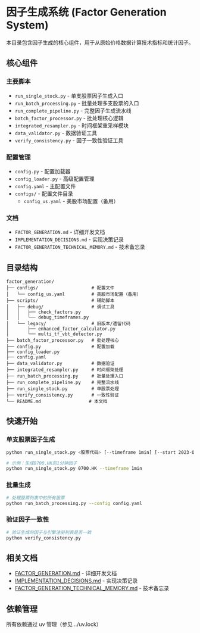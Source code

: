 # 因子生成系统 (Factor Generation System)

本目录包含因子生成的核心组件，用于从原始价格数据计算技术指标和统计因子。

## 核心组件

### 主要脚本
- `run_single_stock.py` - 单支股票因子生成入口
- `run_batch_processing.py` - 批量处理多支股票的入口
- `run_complete_pipeline.py` - 完整因子生成流水线
- `batch_factor_processor.py` - 批处理核心逻辑
- `integrated_resampler.py` - 时间框架重采样模块
- `data_validator.py` - 数据验证工具
- `verify_consistency.py` - 因子一致性验证工具

### 配置管理
- `config.py` - 配置加载器
- `config_loader.py` - 高级配置管理
- `config.yaml` - 主配置文件
- `configs/` - 配置文件目录
  - `config_us.yaml` - 美股市场配置（备用）

### 文档
- `FACTOR_GENERATION.md` - 详细开发文档
- `IMPLEMENTATION_DECISIONS.md` - 实现决策记录
- `FACTOR_GENERATION_TECHNICAL_MEMORY.md` - 技术备忘录

## 目录结构

```
factor_generation/
├── configs/                    # 配置文件
│   └── config_us.yaml          # 美股市场配置（备用）
├── scripts/                    # 辅助脚本
│   ├── debug/                  # 调试工具
│   │   ├── check_factors.py
│   │   └── debug_timeframes.py
│   └── legacy/                 # 旧版本/遗留代码
│       ├── enhanced_factor_calculator.py
│       └── multi_tf_vbt_detector.py
├── batch_factor_processor.py   # 批处理核心
├── config.py                   # 配置加载
├── config_loader.py
├── config.yaml
├── data_validator.py           # 数据验证
├── integrated_resampler.py     # 时间框架处理
├── run_batch_processing.py     # 批量处理入口
├── run_complete_pipeline.py    # 完整流水线
├── run_single_stock.py         # 单股票处理
├── verify_consistency.py       # 一致性验证
└── README.md                  # 本文档
```

## 快速开始

### 单支股票因子生成
```bash
python run_single_stock.py <股票代码> [--timeframe 1min] [--start 2023-01-01] [--end 2023-12-31]

# 示例：生成0700.HK的1分钟因子
python run_single_stock.py 0700.HK --timeframe 1min
```

### 批量生成
```bash
# 处理股票列表中的所有股票
python run_batch_processing.py --config config.yaml
```

### 验证因子一致性
```bash
# 验证生成的因子与引擎注册列表是否一致
python verify_consistency.py
```

## 相关文档

- [FACTOR_GENERATION.md](FACTOR_GENERATION.md) - 详细开发文档
- [IMPLEMENTATION_DECISIONS.md](IMPLEMENTATION_DECISIONS.md) - 实现决策记录
- [FACTOR_GENERATION_TECHNICAL_MEMORY.md](FACTOR_GENERATION_TECHNICAL_MEMORY.md) - 技术备忘录

## 依赖管理

所有依赖通过 uv 管理（参见 ../uv.lock）
